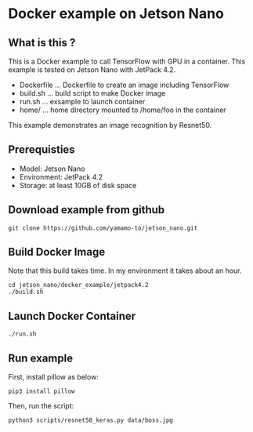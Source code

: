 # Docker example on Jetson Nano

## What is this ?

This is a Docker example to call TensorFlow with GPU in a container.
This example is tested on Jetson Nano with JetPack 4.2.

- Dockerfile ... Dockerfile to create an image including TensorFlow
- build.sh   ... build script to make Docker image
- run.sh     ... exsample to launch container
- home/      ... home directory mounted to /home/foo in the container

This example demonstrates an image recognition by Resnet50.

## Prerequisties

- Model: Jetson Nano
- Environment: JetPack 4.2
- Storage: at least 10GB of disk space

## Download example from github

```bash:terminal
git clone https://github.com/yamamo-to/jetson_nano.git
```

## Build Docker Image

Note that this build takes time. In my environment it takes about an hour.

```bash:terminal
cd jetson_nano/docker_example/jetpack4.2
./build.sh
```

## Launch Docker Container

```bash:terminal
./run.sh
```

## Run example

First, install pillow as below:

```bash:container
pip3 install pillow
```

Then, run the script:

```bash:container
python3 scripts/resnet50_keras.py data/boss.jpg
```
